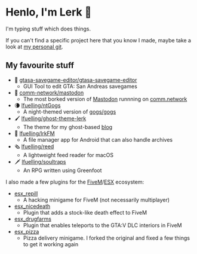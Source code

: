 # Henlo, I'm Lerk 👋

I'm typing stuff which does things.

If you can't find a specific project here that you know I made, maybe take a look at [my personal git](https://git.lrk.sh/lerk).

## My favourite stuff

- 💾  [gtasa-savegame-editor/gtasa-savegame-editor](https://github.com/gtasa-savegame-editor/gtasa-savegame-editor)
  - GUI Tool to edit GTA: San Andreas savegames
- 🐘  [comm-network/mastodon](https://github.com/comm-network/mastodon)
  - The most borked version of [Mastodon](https://github.com/tootsuite/mastodon) runnning on [comm.network](https://comm.network)
- 🌘  [lfuelling/ntGogs](https://github.com/lfuelling/ntGogs)
  - A night-themed version of [gogs/gogs](https://github.com/gogs/gogs)
- 🖌  [lfuelling/ghost-theme-lerk](https://github.com/lfuelling/ghost-theme-lerk)
  - The theme for my ghost-based [blog](https://lerks.blog)
- 📁  [lfuelling/lrkFM](https://github.com/lfuelling/lrkFM)
  - A file manager app for Android that can also handle archives
- 🗞 [lfuelling/reed](https://github.com/lfuelling/reed)
  - A lightweight feed reader for macOS
- 🗡 [lfuelling/soultraps](https://github.com/lfuelling/soultraps)
  - An RPG written using Greenfoot

I also made a few plugins for the [FiveM](https://fivem.net/)/[ESX](https://github.com/topics/esx) ecosystem:
- [esx_repill](https://github.com/lfuelling/esx_redpill)
  - A hacking minigame for FiveM (not necessarily multiplayer)
- [esx_nicedeath](https://github.com/lfuelling/esx_nicedeath)
  - Plugin that adds a stock-like death effect to FiveM
- [esx_drugfarms](https://github.com/lfuelling/esx_drugfarms)
  - Plugin that enables teleports to the GTA:V DLC interiors in FiveM
- [esx_pizza](https://github.com/lfuelling/ESX-Pizza)
  - Pizza delivery minigame. I forked the original and fixed a few things to get it working again
